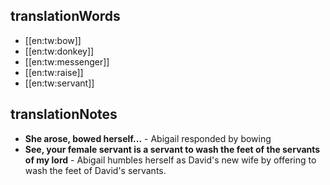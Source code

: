 ## translationWords

* [[en:tw:bow]]
* [[en:tw:donkey]]
* [[en:tw:messenger]]
* [[en:tw:raise]]
* [[en:tw:servant]]

## translationNotes

* **She arose, bowed herself...** - Abigail responded by bowing
* **See, your female servant is a servant to wash the feet of the servants of my lord** - Abigail humbles herself as David's new wife by offering to wash the feet of David's servants.
